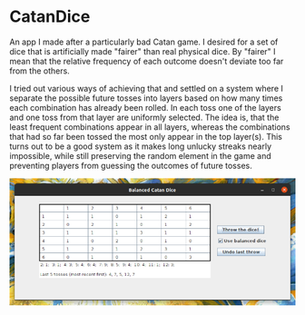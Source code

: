 # CatanDice

An app I made after a particularly bad Catan game. I desired for a set of dice that is artificially made "fairer" than real physical dice. By "fairer" I mean that the relative frequency of each outcome doesn't deviate too far from the others.

I tried out various ways of achieving that and settled on a system where I separate the possible future tosses into layers based on how many times each combination has already been rolled. In each toss one of the layers and one toss from that layer are uniformly selected. The idea is, that the least frequent combinations appear in all layers, whereas the combinations that had so far been tossed the most only appear in the top layer(s).
This turns out to be a good system as it makes long unlucky streaks nearly impossible, while still preserving the random element in the game and preventing players from guessing the outcomes of future tosses.

![Screenshot of the app](https://github.com/andyElking/CatanDice/blob/eff1ca51a47cd2a871ce7877333ca61d8cee82bc/Screenshot%20from%202021-09-17%2020-22-09.png)
